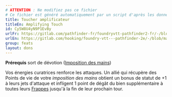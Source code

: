 ```yaml
---
# ATTENTION : Ne modifiez pas ce fichier
# Ce fichier est généré automatiquement par un script d'après les données du module Foundry VTT officiel et de sa traduction
title: Toucher amplificateur
titleEn: Amplifying Touch
id: Cy5W8U4yN9P1EvBy
urlFr: https://gitlab.com/pathfinder-fr/foundryvtt-pathfinder2-fr/-/blob/master/data/feats/Cy5W8U4yN9P1EvBy.htm
urlEn: https://gitlab.com/hooking/foundry-vtt---pathfinder-2e/-/blob/master/packs/data/feats.db/amplifying-touch.json
group: feats
layout: dons
---
```

**Prérequis** sort de dévotion ([Imposition des mains](../spells/imposition-des-mains.md))

Vos énergies curatrices renforce les attaques. Un allié qui récupère des Points de vie de votre <em>imposition des mains</em> obtient un bonus de statut de +1 à leurs jets d'attaque et infligent 1 point de dégât du bien supplémentaire à toutes leurs [Frappes](../actions/frapper.md) jusqu'à la fin de leur prochain tour.


